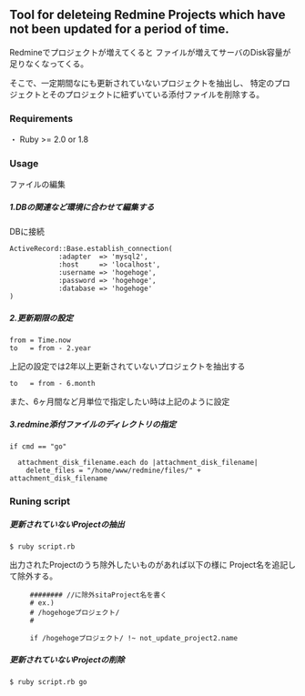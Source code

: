 ## Tool for deleteing Redmine Projects which have not been updated for a period of time.

Redmineでプロジェクトが増えてくると
ファイルが増えてサーバのDisk容量が足りなくなってくる。

そこで、一定期間なにも更新されていないプロジェクトを抽出し、
特定のプロジェクトとそのプロジェクトに紐ずいている添付ファイルを削除する。


### Requirements
・ Ruby >= 2.0 or 1.8

### Usage
ファイルの編集
##### 1.DBの関連など環境に合わせて編集する
DBに接続
```
ActiveRecord::Base.establish_connection(
            :adapter  => 'mysql2',
            :host     => 'localhost',
            :username => 'hogehoge',
            :password => 'hogehoge',
            :database => 'hogehoge'
)
```

##### 2.更新期限の設定
```
from = Time.now
to   = from - 2.year
```

上記の設定では2年以上更新されていないプロジェクトを抽出する

```
to   = from - 6.month
```
また、6ヶ月間など月単位で指定したい時は上記のように設定

##### 3.redmine添付ファイルのディレクトリの指定
```
if cmd == "go"

  attachment_disk_filename.each do |attachment_disk_filename|
    delete_files = "/home/www/redmine/files/" + attachment_disk_filename   
```
### Runing script

##### 更新されていないProjectの抽出
```
$ ruby script.rb
```

出力されたProjectのうち除外したいものがあれば以下の様に
Project名を追記して除外する。

```
     ######## //に除外sitaProject名を書く
     # ex.)
     # /hogehogeプロジェクト/
     #
  
     if /hogehogeプロジェクト/ !~ not_update_project2.name
```

##### 更新されていないProjectの削除
```
$ ruby script.rb go
```
  




